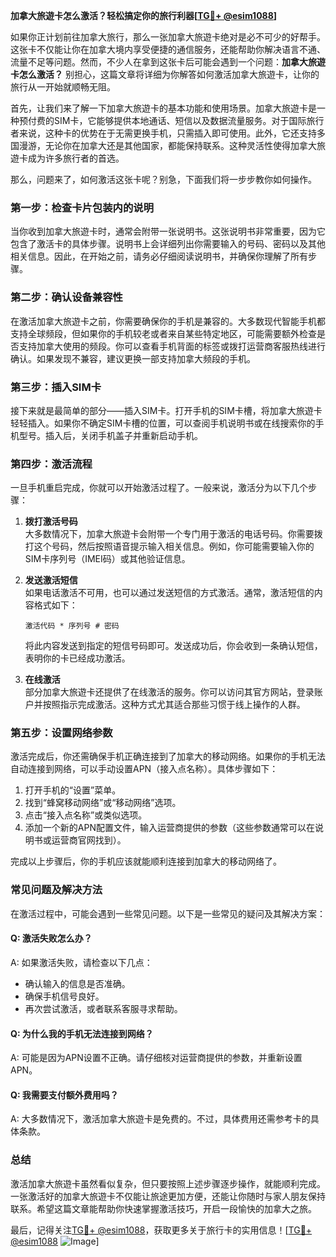 **加拿大旅遊卡怎么激活？轻松搞定你的旅行利器[[TG💪+ @esim1088](https://t.me/s/esim1088)]**

如果你正计划前往加拿大旅行，那么一张加拿大旅遊卡绝对是必不可少的好帮手。这张卡不仅能让你在加拿大境内享受便捷的通信服务，还能帮助你解决语言不通、流量不足等问题。然而，不少人在拿到这张卡后可能会遇到一个问题：**加拿大旅遊卡怎么激活？** 别担心，这篇文章将详细为你解答如何激活加拿大旅遊卡，让你的旅行从一开始就顺畅无阻。

首先，让我们来了解一下加拿大旅遊卡的基本功能和使用场景。加拿大旅遊卡是一种预付费的SIM卡，它能够提供本地通话、短信以及数据流量服务。对于国际旅行者来说，这种卡的优势在于无需更换手机，只需插入即可使用。此外，它还支持多国漫游，无论你在加拿大还是其他国家，都能保持联系。这种灵活性使得加拿大旅遊卡成为许多旅行者的首选。

那么，问题来了，如何激活这张卡呢？别急，下面我们将一步步教你如何操作。

### 第一步：检查卡片包装内的说明

当你收到加拿大旅遊卡时，通常会附带一张说明书。这张说明书非常重要，因为它包含了激活卡的具体步骤。说明书上会详细列出你需要输入的号码、密码以及其他相关信息。因此，在开始之前，请务必仔细阅读说明书，并确保你理解了所有步骤。

### 第二步：确认设备兼容性

在激活加拿大旅遊卡之前，你需要确保你的手机是兼容的。大多数现代智能手机都支持全球频段，但如果你的手机较老或者来自某些特定地区，可能需要额外检查是否支持加拿大使用的频段。你可以查看手机背面的标签或拨打运营商客服热线进行确认。如果发现不兼容，建议更换一部支持加拿大频段的手机。

### 第三步：插入SIM卡

接下来就是最简单的部分——插入SIM卡。打开手机的SIM卡槽，将加拿大旅遊卡轻轻插入。如果你不确定SIM卡槽的位置，可以查阅手机说明书或在线搜索你的手机型号。插入后，关闭手机盖子并重新启动手机。

### 第四步：激活流程

一旦手机重启完成，你就可以开始激活过程了。一般来说，激活分为以下几个步骤：

1. **拨打激活号码**  
   大多数情况下，加拿大旅遊卡会附带一个专门用于激活的电话号码。你需要拨打这个号码，然后按照语音提示输入相关信息。例如，你可能需要输入你的SIM卡序列号（IMEI码）或其他验证信息。

2. **发送激活短信**  
   如果电话激活不可用，也可以通过发送短信的方式激活。通常，激活短信的内容格式如下：
   ```
   激活代码 * 序列号 # 密码
   ```
   将此内容发送到指定的短信号码即可。发送成功后，你会收到一条确认短信，表明你的卡已经成功激活。

3. **在线激活**  
   部分加拿大旅遊卡还提供了在线激活的服务。你可以访问其官方网站，登录账户并按照指示完成激活。这种方式尤其适合那些习惯于线上操作的人群。

### 第五步：设置网络参数

激活完成后，你还需确保手机正确连接到了加拿大的移动网络。如果你的手机无法自动连接到网络，可以手动设置APN（接入点名称）。具体步骤如下：

1. 打开手机的“设置”菜单。
2. 找到“蜂窝移动网络”或“移动网络”选项。
3. 点击“接入点名称”或类似选项。
4. 添加一个新的APN配置文件，输入运营商提供的参数（这些参数通常可以在说明书或运营商官网找到）。

完成以上步骤后，你的手机应该就能顺利连接到加拿大的移动网络了。

### 常见问题及解决方法

在激活过程中，可能会遇到一些常见问题。以下是一些常见的疑问及其解决方案：

#### Q: 激活失败怎么办？
A: 如果激活失败，请检查以下几点：
- 确认输入的信息是否准确。
- 确保手机信号良好。
- 再次尝试激活，或者联系客服寻求帮助。

#### Q: 为什么我的手机无法连接到网络？
A: 可能是因为APN设置不正确。请仔细核对运营商提供的参数，并重新设置APN。

#### Q: 我需要支付额外费用吗？
A: 大多数情况下，激活加拿大旅遊卡是免费的。不过，具体费用还需参考卡的具体条款。

### 总结

激活加拿大旅遊卡虽然看似复杂，但只要按照上述步骤逐步操作，就能顺利完成。一张激活好的加拿大旅遊卡不仅能让旅途更加方便，还能让你随时与家人朋友保持联系。希望这篇文章能帮助你快速掌握激活技巧，开启一段愉快的加拿大之旅。

最后，记得关注[TG💪+ @esim1088](https://t.me/s/esim1088)，获取更多关于旅行卡的实用信息！[[TG💪+ @esim1088](https://t.me/s/esim1088) ![Image](https://i.postimg.cc/4NQfJmqS/Snipaste-2025-05-13-00-14-12.png)]